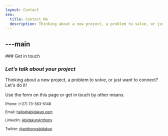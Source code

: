 ```yaml
---
layout: Contact
seo:
  title: Contact Me
  description: Thinking about a new project, a problem to solve, or just want to connect? Let's do it!
---
```




---main
---

<PageTitle>
  ### Get in touch

  ### _Let's talk about your project_
</PageTitle>

Thinking about a new project, a problem to solve, or just want to connect? Let's do it!

Use the form on this page or get in touch by other means.

<Sep size="12" />

<small>
  <Icon src="/icons/call.svg" className="inline mr-2 align-middle fill-current text-omega-500" /> Phone: (+27) 73-363-5148

  <Icon src="/icons/mail.svg" className="mr-2 inline align-middle fill-current text-omega-500" /> Email: hello@abidakun.com

  <Icon src="/icons/logo-linkedin.svg" className="mr-2 inline align-middle fill-current text-omega-500" /> Linkedin: [AbidakunAnthony](https://linkedin.com/in/abidakunanthony/)

  <Icon src="/icons/logo-twitter.svg" className="mr-2 inline align-middle fill-current text-omega-500" /> Twitter: [@anthonyabidakun](https://twitter.com/anthonyabidakun)
</small>